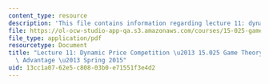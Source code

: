 ```yaml
---
content_type: resource
description: 'This file contains information regarding lecture 11: dynamic price competition.'
file: https://ol-ocw-studio-app-qa.s3.amazonaws.com/courses/15-025-game-theory-for-strategic-advantage-spring-2015/13cc1a0762e5c80803b0e71551f3e4d2_MIT15_025S15_Lec_11.pdf
file_type: application/pdf
resourcetype: Document
title: "Lecture 11: Dynamic Price Competition \u2013 15.025 Game Theory for Strategic\
  \ Advantage \u2013 Spring 2015"
uid: 13cc1a07-62e5-c808-03b0-e71551f3e4d2
---
```

